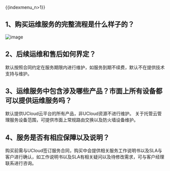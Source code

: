 {{indexmenu_n>1}}

## 1、购买运维服务的完整流程是什么样子的？

![image](https://raw.githubusercontent.com/UCloudDocs/uops/master/images/docs.png)

## 2、后续运维和售后如何界定？

默认按照合同约定在服务期限内进行维护，如服务到期不续费，默认不在提供技术支持与维护。

## 3、运维服务中包含涉及哪些产品？市面上所有设备都可以提供运维服务吗？

默认提供UCloud云平台的所有产品，非UCloud资源不进行维护。
关于托管云管理服务设备范围，可提供市面上常规路由交换以及防火墙设备维护。

## 4、服务是否有相应保障以及说明？

购买前需与UCloud签订服务合同，购买中会提供相关服务工作说明书以及SLA与客户进行确认，如工作说明书以及SLA有相关疑问以及待修改需求，可与客户经理联系进行咨询。